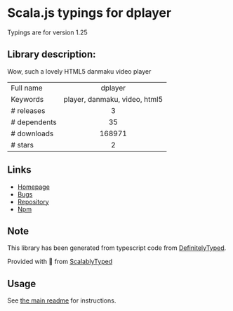 
# Scala.js typings for dplayer

Typings are for version 1.25

## Library description:
Wow, such a lovely HTML5 danmaku video player

|                    |                 |
| ------------------ | :-------------: |
| Full name          | dplayer |
| Keywords           | player, danmaku, video, html5 |
| # releases         | 3 |
| # dependents       | 35 |
| # downloads        | 168971 |
| # stars            | 2 |

## Links
- [Homepage](https://github.com/DIYgod/DPlayer#readme)
- [Bugs](https://github.com/DIYgod/DPlayer/issues)
- [Repository](https://github.com/DIYgod/DPlayer)
- [Npm](https://www.npmjs.com/package/dplayer)
    


## Note
This library has been generated from typescript code from [DefinitelyTyped](https://definitelytyped.org).

Provided with :purple_heart: from [ScalablyTyped](https://github.com/oyvindberg/ScalablyTyped)

## Usage
See [the main readme](../../readme.md) for instructions.


